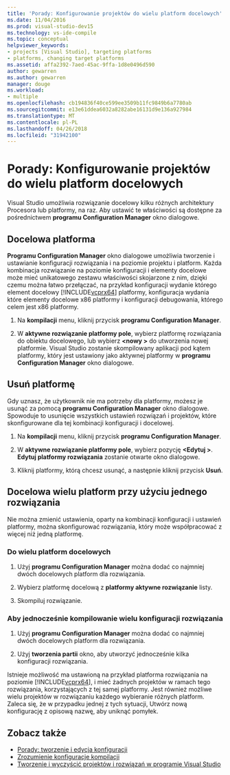 ```yaml
---
title: 'Porady: Konfigurowanie projektów do wielu platform docelowych'
ms.date: 11/04/2016
ms.prod: visual-studio-dev15
ms.technology: vs-ide-compile
ms.topic: conceptual
helpviewer_keywords:
- projects [Visual Studio], targeting platforms
- platforms, changing target platforms
ms.assetid: affa2392-7aed-45ac-9ffa-1d8e0496d590
author: gewarren
ms.author: gewarren
manager: douge
ms.workload:
- multiple
ms.openlocfilehash: cb194836f40ce599ee3509b11fc9849b6a7780ab
ms.sourcegitcommit: e13e61ddea6032a8282abe16131d9e136a927984
ms.translationtype: MT
ms.contentlocale: pl-PL
ms.lasthandoff: 04/26/2018
ms.locfileid: "31942100"
---
```

# <a name="how-to-configure-projects-to-target-multiple-platforms"></a>Porady: Konfigurowanie projektów do wielu platform docelowych

Visual Studio umożliwia rozwiązanie docelowy kilku różnych architektury Procesora lub platformy, na raz. Aby ustawić te właściwości są dostępne za pośrednictwem **programu Configuration Manager** okno dialogowe.

## <a name="target-a-platform"></a>Docelowa platforma

**Programu Configuration Manager** okno dialogowe umożliwia tworzenie i ustawianie konfiguracji rozwiązania i na poziomie projektu i platform. Każda kombinacja rozwiązanie na poziomie konfiguracji i elementy docelowe może mieć unikatowego zestawu właściwości skojarzone z nim, dzięki czemu można łatwo przełączać, na przykład konfiguracji wydanie którego element docelowy [!INCLUDE[vcprx64](../extensibility/internals/includes/vcprx64_md.md)] platformy, konfiguracja wydania które elementy docelowe x86 platformy i konfiguracji debugowania, którego celem jest x86 platformy.

1.  Na **kompilacji** menu, kliknij przycisk **programu Configuration Manager**.

2.  W **aktywne rozwiązanie platformy pole**, wybierz platformę rozwiązania do obiektu docelowego, lub wybierz  **\<nowy >** do utworzenia nowej platformie. Visual Studio zostanie skompilowany aplikacji pod kątem platformy, który jest ustawiony jako aktywnej platformy w **programu Configuration Manager** okno dialogowe.

## <a name="remove-a-platform"></a>Usuń platformę

Gdy uznasz, że użytkownik nie ma potrzeby dla platformy, możesz je usunąć za pomocą **programu Configuration Manager** okno dialogowe. Spowoduje to usunięcie wszystkich ustawień rozwiązań i projektów, które skonfigurowane dla tej kombinacji konfiguracji i docelowej.

1.  Na **kompilacji** menu, kliknij przycisk **programu Configuration Manager**.

2.  W **aktywne rozwiązanie platformy pole**, wybierz pozycję  **\<Edytuj >**. **Edytuj platformy rozwiązania** zostanie otwarte okno dialogowe.

3.  Kliknij platformy, którą chcesz usunąć, a następnie kliknij przycisk **Usuń**.

## <a name="target-multiple-platforms-with-one-solution"></a>Docelowa wielu platform przy użyciu jednego rozwiązania

Nie można zmienić ustawienia, oparty na kombinacji konfiguracji i ustawień platformy, można skonfigurować rozwiązania, który może współpracować z więcej niż jedną platformę.

### <a name="to-target-multiple-platforms"></a>Do wielu platform docelowych

1.  Użyj **programu Configuration Manager** można dodać co najmniej dwóch docelowych platform dla rozwiązania.

2.  Wybierz platformę docelową z **platformy aktywne rozwiązanie** listy.

3.  Skompiluj rozwiązanie.

### <a name="to-build-multiple-solution-configurations-at-once"></a>Aby jednocześnie kompilowanie wielu konfiguracji rozwiązania

1.  Użyj **programu Configuration Manager** można dodać co najmniej dwóch docelowych platform dla rozwiązania.

2.  Użyj **tworzenia partii** okno, aby utworzyć jednocześnie kilka konfiguracji rozwiązania.

 Istnieje możliwość ma ustawioną na przykład platforma rozwiązania na poziomie [!INCLUDE[vcprx64](../extensibility/internals/includes/vcprx64_md.md)], i mieć żadnych projektów w ramach tego rozwiązania, korzystających z tej samej platformy. Jest również możliwe wielu projektów w rozwiązaniu każdego wybieranie różnych platform. Zaleca się, że w przypadku jednej z tych sytuacji, Utwórz nową konfigurację z opisową nazwę, aby uniknąć pomyłek.

## <a name="see-also"></a>Zobacz także

- [Porady: tworzenie i edycja konfiguracji](../ide/how-to-create-and-edit-configurations.md)
- [Zrozumienie konfiguracje kompilacji](../ide/understanding-build-configurations.md)
- [Tworzenie i wyczyścić projektów i rozwiązań w programie Visual Studio](../ide/building-and-cleaning-projects-and-solutions-in-visual-studio.md)
